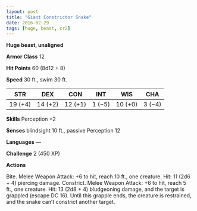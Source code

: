 ```yaml
---
layout: post
title: "Giant Constrictor Snake"
date: 2016-02-29
tags: [huge, beast, cr2]
---
```


**Huge beast, unaligned**

**Armor Class** 12

**Hit Points** 60 (8d12 + 8)

**Speed** 30 ft., swim 30 ft.

|   STR   |   DEX   |   CON   |   INT   |   WIS   |   CHA   |
|:-----:|:-----:|:-----:|:-----:|:-----:|:-----:|
| 19 (+4) | 14 (+2) | 12 (+1) | 1 (−5) | 10 (+0) | 3 (−4) |

**Skills** Perception +2 

**Senses** blindsight 10 ft., passive Perception 12 

**Languages** — 

**Challenge** 2 (450 XP)

 

**Actions** 

Bite. Melee Weapon Attack: +6 to hit, reach 10 ft., one creature. Hit: 11 (2d6 + 4) piercing damage. Constrict. Melee Weapon Attack: +6 to hit, reach 5 ft., one creature. Hit: 13 (2d8 + 4) bludgeoning damage, and the target is grappled (escape DC 16). Until this grapple ends, the creature is restrained, and the snake can’t constrict another target.